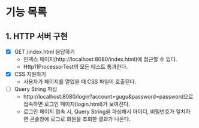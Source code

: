 # 기능 목록

## 1. HTTP 서버 구현

- [x] GET /index.html 응답하기
    - 인덱스 페이지(http://localhost:8080/index.html)에 접근할 수 있다.
    - Http11ProcessorTest의 모든 테스트 통과한다.
- [x] CSS 지원하기
    - 사용자가 페이지를 열었을 때 CSS 파일이 호출된다.
- [ ] Query String 파싱
    - http://localhost:8080/login?account=gugu&password=password으로 접속하면 로그인 페이지(login.html)가 보여진다.
    - 로그인 페이지 접속 시, Query String을 파싱해서 아이디, 비밀번호가 일치하면 콘솔창에 로그로 회원을 조회한 결과가 나온다.
